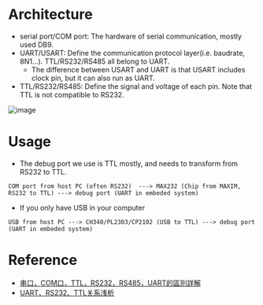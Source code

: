 # Architecture

* serial port/COM port: The hardware of serial communication, mostly used DB9.
* UART/USART: Define the communication protocol layer(i.e. baudrate, 8N1...). TTL/RS232/RS485 all belong to UART.
  - The difference between USART and UART is that USART includes clock pin, but it can also run as UART.
* TTL/RS232/RS485: Define the signal and voltage of each pin. Note that TTL is not compatible to RS232.

![image](https://user-images.githubusercontent.com/456210/150623539-a19687f7-e199-47a8-bc93-44f57c065f6b.png)

# Usage

* The debug port we use is TTL mostly, and needs to transform from RS232 to TTL.

```
COM port from host PC (often RS232)  ---> MAX232 (Chip from MAXIM, RS232 to TTL) ---> debug port (UART in embeded system)
```

* If you only have USB in your computer

```
USB from host PC ---> CH340/PL2303/CP2102 (USB to TTL) ---> debug port (UART in embeded system)
```

# Reference
* [串口，COM口，TTL，RS232，RS485，UART的區別詳解](https://kknews.cc/zh-tw/news/2yeqr6y.html)
* [UART、RS232、TTL关系浅析](https://zhuanlan.zhihu.com/p/25893717)
